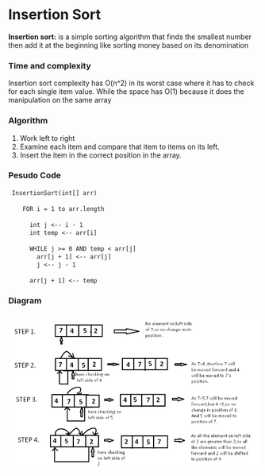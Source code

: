 
# Insertion Sort 

**Insertion sort:** is a simple sorting algorithm that finds the smallest number then add it at the beginning like sorting money based on its denomination

### Time and complexity 

Insertion sort complexity has O(n^2) in its worst case where it has to check for each single item value. While the space has O(1) because it does the manipulation on the same array 


### Algorithm
1. Work left to right
2. Examine each item and compare that item to items on its left.
3. Insert the item in the correct position in the array.


### Pesudo Code 

     InsertionSort(int[] arr)
     
        FOR i = 1 to arr.length
        
          int j <-- i - 1
          int temp <-- arr[i]
          
          WHILE j >= 0 AND temp < arr[j]
            arr[j + 1] <-- arr[j]
            j <-- j - 1
            
          arr[j + 1] <-- temp



### Diagram 



![linked list 3](https://github.com/anassawalha95/data-structures-and-algorithms/blob/main/assests/insertion-sort.png)
